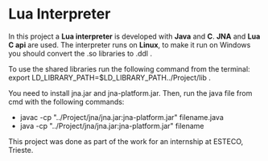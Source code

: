 # Lua Interpreter 
In this project a **Lua interpreter** is developed with **Java** and **C**. **JNA** and **Lua C api** are used. The interpreter runs on **Linux**, to make it run on Windows you should convert the .so libraries to .ddl . <br>

To use the shared libraries run the following command from the terminal: <br> export LD_LIBRARY_PATH=$LD_LIBRARY_PATH../Project/lib . <br> 

You need to install jna.jar and jna-platform.jar. Then, run the java file from cmd with the following commands:
  - javac -cp "../Project/jna/jna.jar:jna-platform.jar" filename.java
  - java -cp "../Project/jna/jna.jar:jna-platform.jar" filename

This project was done as part of the work for an internship at ESTECO, Trieste. 

